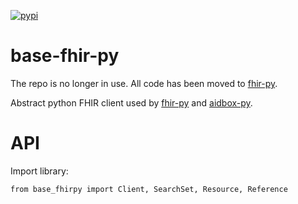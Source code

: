 [![pypi](https://img.shields.io/pypi/v/fhirpy.svg)](https://pypi.python.org/pypi/fhirpy)

# base-fhir-py
The repo is no longer in use. All code has been moved to [fhir-py](https://github.com/beda-software/fhir-py).

Abstract python FHIR client used by [fhir-py](https://github.com/beda-software/fhir-py) and [aidbox-py](https://github.com/beda-software/aidbox-py).

# API
Import library:

`from base_fhirpy import Client, SearchSet, Resource, Reference`
